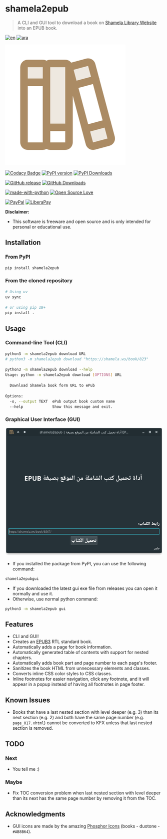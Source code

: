 # shamela2epub

> A CLI and GUI tool to download a book on [Shamela Library Website](https://shamela.ws) into an EPUB book.

[![en](https://img.shields.io/badge/README-English-AB8B64.svg)](README.md)
[![ara](https://img.shields.io/badge/README-Arabic-AB8B64.svg)](README.ar.md)

![logo](shamela2epub/assets/books-duotone.svg)

[![Codacy Badge](https://app.codacy.com/project/badge/Grade/901b1123964c4468a88b0cfcde9147fe)](https://www.codacy.com/gh/yshalsager/shamela2epub/dashboard?utm_source=github.com&amp;utm_medium=referral&amp;utm_content=yshalsager/shamela2epub&amp;utm_campaign=Badge_Grade)
[![PyPI version](https://badge.fury.io/py/shamela2epub.svg)](https://pypi.org/project/shamela2epub/)
[![PyPI Downloads](https://static.pepy.tech/personalized-badge/shamela2epub?period=total\&units=international_system\&left_color=grey\&right_color=blue\&left_text=Total%20Downloads%20\(PyPI\))](https://pepy.tech/project/shamela2epub)

[![GitHub release](https://img.shields.io/github/release/yshalsager/shamela2epub.svg)](https://github.com/yshalsager/shamela2epub/releases/)
[![GitHub Downloads](https://img.shields.io/github/downloads/yshalsager/shamela2epub/total.svg)](https://github.com/yshalsager/shamela2epub/releases/latest)

[![made-with-python](https://img.shields.io/badge/Made%20with-Python%203-3776AB?style=flat\&labelColor=3776AB\&logo=python\&logoColor=white\&link=https://www.python.org/)](https://www.python.org/)
[![Open Source Love](https://badges.frapsoft.com/os/v1/open-source.svg?v=103)](https://github.com/ellerbrock/open-source-badges/)

[![PayPal](https://img.shields.io/badge/PayPal-Donate-00457C?style=flat\&labelColor=00457C\&logo=PayPal\&logoColor=white\&link=https://www.paypal.me/yshalsager)](https://www.paypal.me/yshalsager)
[![LiberaPay](https://img.shields.io/badge/Liberapay-Support-F6C915?style=flat\&labelColor=F6C915\&logo=Liberapay\&logoColor=white\&link=https://liberapay.com/yshalsager)](https://liberapay.com/yshalsager)

**Disclaimer:**

* This software is freeware and open source and is only intended for personal or educational use.

## Installation

### From PyPI

```bash
pip install shamela2epub
```

### From the cloned repository

```bash
# Using uv
uv sync

# or using pip 18+
pip install .
```

## Usage

### Command-line Tool (CLI)

```bash
python3 -m shamela2epub download URL
# python3 -m shamela2epub download "https://shamela.ws/book/823"

python3 -m shamela2epub download --help
Usage: python -m shamela2epub download [OPTIONS] URL

  Download Shamela book form URL to ePub

Options:
  -o, --output TEXT  ePub output book custom name
  --help             Show this message and exit.
```

### Graphical User Interface (GUI)

![gui](gui.png)

* If you installed the package from PyPI, you can use the following command:

```bash
shamela2epubgui
```

* If you downloaded the latest gui exe file from releases you can open it normally and use it.
* Otherwise, use normal python command:

```bash
python3 -m shamela2epub gui
```

## Features

* CLI and GUI!
* Creates an [EPUB3](https://www.w3.org/publishing/epub3/epub-spec.html) RTL standard book.
* Automatically adds a page for book information.
* Automatically generated table of contents with support for nested chapters.
* Automatically adds book part and page number to each page's footer.
* Sanitizes the book HTML from unnecessary elements and classes.
* Converts inline CSS color styles to CSS classes.
* Inline footnotes for easier navigation, click any footnote, and it will appear in a popup instead of having all
  footnotes in page footer.

## Known Issues

* Books that have a last nested section with level deeper (e.g. 3) than its next section (e.g. 2) and both have the same
  page number (e.g. `page_017.xhtml`) cannot be converted to KFX unless that last nested section is removed.

## TODO

### Next

* You tell me :)

### Maybe

* Fix TOC conversion problem when last nested section with level deeper than its next has the same page number by
  removing it from the TOC.

## Acknowledgments

* GUI icons are made by the amazing [Phosphor Icons](https://phosphoricons.com/) (books - duotone - `#AB8B64`).
